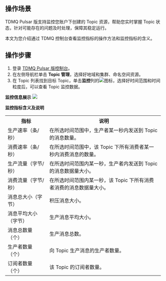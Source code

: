 ## 操作场景

TDMQ Pulsar 版支持监控您账户下创建的 Topic 资源，帮助您实时掌握 Topic 状态，针对可能存在的问题及时处理，保障其稳定运行。

本文为您介绍通过 TDMQ 控制台查看监控指标的操作方法和监控指标的含义。

## 操作步骤

1. 登录 [TDMQ Pulsar 版控制台](https://console.intl.cloud.tencent.com/tdmq)。
2. 在左侧导航栏单击 **Topic 管理**，选择好地域和集群、命名空间资源。
3. 在 Topic 列表找到目标 Topic，单击**监控**列的![](https://qcloudimg.tencent-cloud.cn/raw/ac572a960433508f64f226e6ea218c10.png)图标，选择好时间范围和时间粒度后，可以查看 Topic 监控数据。

**监控信息展示**
![](https://qcloudimg.tencent-cloud.cn/raw/5814ed429887ea94ee789b4c5ff625fa.png)

**监控指标含义及说明**
<table>
<tr>
<th>指标</th>
<th>说明</th>
</tr>
<tr>
<td>生产速率（条/秒）	</td>
<td>在所选时间范围中，生产者某一秒内发送到 Topic 的消息数量。</td>
</tr>
<tr>
<td>消费速率（条/秒）	</td>
<td>在所选时间范围中，该 Topic 下所有消费者某一秒内消费消息的数量。</td>
</tr>
<tr>
<td>生产流量（字节/秒）</td>
<td>在所选时间范围内某一秒，生产者内发送到 Topic 的消息数据量大小。</td>
</tr>
<tr>
<td>消费流量（字节/秒）</td>
<td>在所选时间范围内某一秒，该 Topic 下所有消费者消费的消息数据量大小。</td>
</tr>
<tr>
<td>消息总大小（字节）</td>
<td>积压消息大小。</td>
</tr>
<tr>
<td>消息平均大小（字节）</td>
<td>生产消息平均大小。</td>
</tr>
<tr>
<td>消息总数量（个）</td>
<td>生产消息总数。</td>
</tr>
<tr>
<td>生产者数量（个）</td>
<td>向 Topic 生产消息的生产者数量。</td>
</tr>
<tr>
<td>订阅者数量（个）</td>
<td>该 Topic 的订阅者数量。</td>
</tr>
</table>


